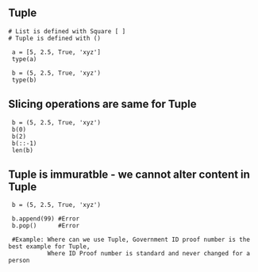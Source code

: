 ## Tuple
    # List is defined with Square [ ]
    # Tuple is defined with ()
     
     a = [5, 2.5, True, 'xyz']
     type(a)
     
     b = (5, 2.5, True, 'xyz')
     type(b)

## Slicing operations are same for Tuple
     b = (5, 2.5, True, 'xyz')
     b(0)
     b(2)
     b(::-1)
     len(b)
     
## Tuple is immuratble - we cannot alter content in Tuple
     b = (5, 2.5, True, 'xyz')
     
     b.append(99) #Error
     b.pop()      #Error
     
     #Example: Where can we use Tuple, Government ID proof number is the best example for Tuple, 
               Where ID Proof number is standard and never changed for a person
